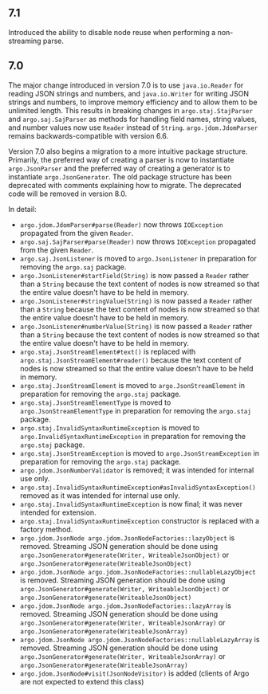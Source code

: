 ## 7.1

Introduced the ability to disable node reuse when performing a non-streaming parse.

## 7.0

The major change introduced in version 7.0 is to use `java.io.Reader` for reading JSON strings and numbers, and `java.io.Writer` for writing JSON strings and numbers, to improve memory efficiency and to allow them to be unlimited length.  This results in breaking changes in `argo.staj.StajParser` and `argo.saj.SajParser` as methods for handling field names, string values, and number values now use `Reader` instead of `String`.  `argo.jdom.JdomParser` remains backwards-compatible with version 6.6.

Version 7.0 also begins a migration to a more intuitive package structure.  Primarily, the preferred way of creating a parser is now to instantiate `argo.JsonParser` and the preferred way of creating a generator is to instantiate `argo.JsonGenerator`.  The old package structure has been deprecated with comments explaining how to migrate.  The deprecated code will be removed in version 8.0.

In detail:

- `argo.jdom.JdomParser#parse(Reader)` now throws `IOException` propagated from the given `Reader`.
- `argo.saj.SajParser#parse(Reader)` now throws `IOException` propagated from the given `Reader`.
- `argo.saj.JsonListener` is moved to `argo.JsonListener` in preparation for removing the `argo.saj` package.
- `argo.JsonListener#startField(String)` is now passed a `Reader` rather than a `String` because the text content of nodes is now streamed so that the entire value doesn't have to be held in memory.
- `argo.JsonListener#stringValue(String)` is now passed a `Reader` rather than a `String` because the text content of nodes is now streamed so that the entire value doesn't have to be held in memory.
- `argo.JsonListener#numberValue(String)` is now passed a `Reader` rather than a `String` because the text content of nodes is now streamed so that the entire value doesn't have to be held in memory.
- `argo.staj.JsonStreamElement#text()` is replaced with `argo.staj.JsonStreamElement#reader()` because the text content of nodes is now streamed so that the entire value doesn't have to be held in memory.
- `argo.staj.JsonStreamElement` is moved to `argo.JsonStreamElement` in preparation for removing the `argo.staj` package.
- `argo.staj.JsonStreamElementType` is moved to `argo.JsonStreamElementType` in preparation for removing the `argo.staj` package.
- `argo.staj.InvalidSyntaxRuntimeException` is moved to `argo.InvalidSyntaxRuntimeException` in preparation for removing the `argo.staj` package.
- `argo.staj.JsonStreamException` is moved to `argo.JsonStreamException` in preparation for removing the `argo.staj` package.
- `argo.jdom.JsonNumberValidator` is removed; it was intended for internal use only.
- `argo.staj.InvalidSyntaxRuntimeException#asInvalidSyntaxException()` removed as it was intended for internal use only.
- `argo.staj.InvalidSyntaxRuntimeException` is now final; it was never intended for extension.
- `argo.staj.InvalidSyntaxRuntimeException` constructor is replaced with a factory method.
- `argo.jdom.JsonNode argo.jdom.JsonNodeFactories::lazyObject` is removed.  Streaming JSON generation should be done using `argo.JsonGenerator#generate(Writer, WriteableJsonObject)` or `argo.JsonGenerator#generate(WriteableJsonObject)`
- `argo.jdom.JsonNode argo.jdom.JsonNodeFactories::nullableLazyObject` is removed.  Streaming JSON generation should be done using `argo.JsonGenerator#generate(Writer, WriteableJsonObject)` or `argo.JsonGenerator#generate(WriteableJsonObject)`
- `argo.jdom.JsonNode argo.jdom.JsonNodeFactories::lazyArray` is removed.  Streaming JSON generation should be done using `argo.JsonGenerator#generate(Writer, WriteableJsonArray)` or `argo.JsonGenerator#generate(WriteableJsonArray)`
- `argo.jdom.JsonNode argo.jdom.JsonNodeFactories::nullableLazyArray` is removed.  Streaming JSON generation should be done using `argo.JsonGenerator#generate(Writer, WriteableJsonArray)` or `argo.JsonGenerator#generate(WriteableJsonArray)`
- `argo.jdom.JsonNode#visit(JsonNodeVisitor)` is added (clients of Argo are not expected to extend this class)